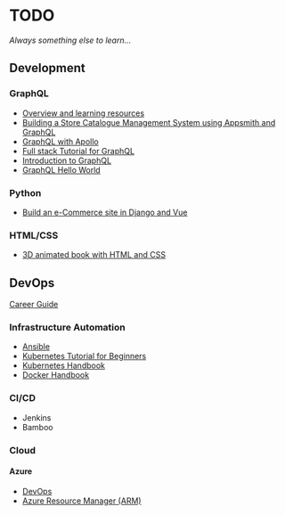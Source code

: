 # TODO

*Always something else to learn...*

## Development

### GraphQL

- [Overview and learning resources](https://egghead.io/q/graphql)
- [Building a Store Catalogue Management System using Appsmith and GraphQL](https://blog.appsmith.com/building-a-store-catalogue-management-system-using-appsmith-and-graphql)
- [GraphQL with Apollo](https://odyssey.apollographql.com/)
- [Full stack Tutorial for GraphQL](https://www.howtographql.com/)
- [Introduction to GraphQL](https://graphql.org/learn/)
- [GraphQL Hello World](https://www.youtube.com/watch?v=DyvsMKsEsyE)

### Python

- [Build an e-Commerce site in Django and Vue](https://www.freecodecamp.org/news/create-an-e-commerce-site-with-django-and-vue/)



### HTML/CSS

- [3D animated book with HTML and CSS](https://www.youtube.com/watch?v=rnqwrmBMrnw)

## DevOps

[Career Guide](https://www.simplilearn.com/devops-career-guide-pdf)

### Infrastructure Automation

- [Ansible](https://www.ansible.com/)
- [Kubernetes Tutorial for Beginners](https://youtu.be/X48VuDVv0do)
- [Kubernetes Handbook](https://www.freecodecamp.org/news/the-kubernetes-handbook/)
- [Docker Handbook](https://www.freecodecamp.org/news/the-docker-handbook/)

### CI/CD

- Jenkins
- Bamboo

### Cloud

#### Azure

- [DevOps](https://azure.microsoft.com/en-gb/services/devops/)
- [Azure Resource Manager (ARM)](https://www.red-gate.com/simple-talk/cloud/infrastructure-as-a-service/azure-resource-manager-arm-templates/)